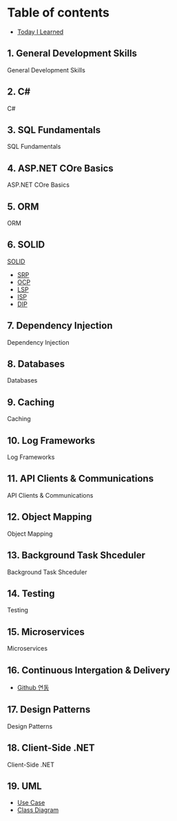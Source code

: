 # Table of contents

* [Today I Learned](README.md)

## 1. General Development Skills
General Development Skills

## 2. C#
C#

## 3. SQL Fundamentals
SQL Fundamentals

## 4. ASP.NET COre Basics
ASP.NET COre Basics

## 5. ORM
ORM

## 6. SOLID
[SOLID](6.%20SOLID/SOLID.md)
* [SRP](6.%20SOLID/SRP.md)
* [OCP](6.%20SOLID/OCP.md)
* [LSP](6.%20SOLID/LSP.md)
* [ISP](6.%20SOLID/ISP.md)
* [DIP](6.%20SOLID/DIP.md)

## 7. Dependency Injection
Dependency Injection

## 8. Databases
Databases

## 9. Caching
Caching

## 10. Log Frameworks
Log Frameworks

## 11. API Clients & Communications
API Clients & Communications

## 12. Object Mapping
Object Mapping

## 13. Background Task Shceduler
Background Task Shceduler

## 14. Testing
Testing

## 15. Microservices
Microservices

## 16. Continuous Intergation & Delivery
* [Github 연동](16.%20Continuous%20Intergation%20%26%20Delivery/gitbook/github.md)

## 17. Design Patterns
Design Patterns

## 18. Client-Side .NET
Client-Side .NET

## 19. UML
* [Use Case](19.%20UML/use-case.md)
* [Class Diagram](19.%20UML/class-diagram.md)


